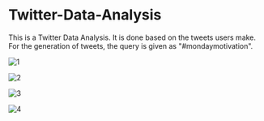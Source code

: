 # Twitter-Data-Analysis
This is a Twitter Data Analysis.
It is done based on the tweets users make.
For the generation of tweets, the query is given as "#mondaymotivation".

![1](https://user-images.githubusercontent.com/42066791/117533314-bf8fd200-b009-11eb-9894-86c9009387cb.png)

![2](https://user-images.githubusercontent.com/42066791/117533319-c4ed1c80-b009-11eb-8411-89d593452b0b.png)

![3](https://user-images.githubusercontent.com/42066791/117533322-c7e80d00-b009-11eb-8533-ac8e0bc548a0.png)

![4](https://user-images.githubusercontent.com/42066791/117533325-ccacc100-b009-11eb-8eba-8960cf42e767.png)
